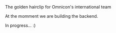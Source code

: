 The golden hairclip for Omnicon's international team 

At the momment we are building the backend.

In progress... :)